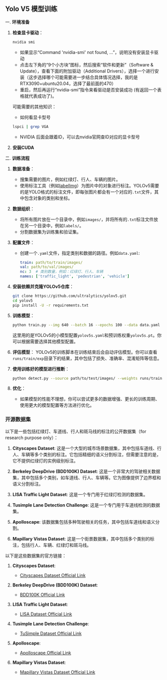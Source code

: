 ## Yolo V5 模型训练

一. **环境准备**
1. **检查显卡驱动**：
    ```bash
    nvidia smi
    ```
    - 如果显示“Command 'nvidia-smi' not found, ...”，说明没有安装显卡驱动
    - 点击左下角的“9个小方块”图标，然后搜索“软件和更新”（Software & Update），查看下面的附加驱动（Additional Drivers），选择一个进行安装（这步选择哪个可能需要进一步结合具体情况选择，我的是RTX3090+ubuntu20.04，选择了最前面的470）
    - 重启，然后再运行“nvidia-smi”指令来看驱动是否安装成功 (有返回一个表格就代表成功了)。
    

    可能需要的其他知识：
    - 如何看显卡型号
    ```bash
    lspci | grep VGA
    ```
    - NVIDIA 后面会跟着ID，可以去nvidia官网查ID对应的显卡型号 

2. **安装CUDA**


二. **训练流程**

1. **数据准备**：
    - 搜集需要的图片，例如红绿灯、行人、车辆的图片。
    - 使用标注工具（例如[labelImg](https://github.com/tzutalin/labelImg)）为图片中的对象进行标注。YOLOv5需要的是YOLO格式的标注文件，即每张图片都会有一个对应的`.txt`文件，其中包含对象的类别和坐标。

2. **数据组织**：
    - 将所有图片放在一个目录中，例如`images/`，并将所有的`.txt`标注文件放在另一个目录中，例如`labels/`。
    - 分割数据集为训练集和验证集。

3. **配置文件**：
    - 创建一个`.yaml`文件，指定类别和数据的路径。例如`data.yaml`:
      ```yaml
      train: path/to/train/images/
      val: path/to/val/images/
      nc: 3  # 类别数量，例如：红绿灯、行人、车辆
      names: ['traffic_light', 'pedestrian', 'vehicle']
      ```

4. **安装依赖并克隆YOLOv5仓库**：
    ```bash
    git clone https://github.com/ultralytics/yolov5.git
    cd yolov5
    pip install -U -r requirements.txt
    ```

5. **训练模型**：
    ```bash
    python train.py --img 640 --batch 16 --epochs 100 --data data.yaml --cfg models/yolov5s.yaml --weights yolov5s.pt
    ```
    这里用的是YOLOv5的小模型配置`yolov5s.yaml`和预训练权重`yolov5s.pt`。你可以根据需要选择其他模型配置。

6. **评估模型**：
    YOLOv5的训练脚本在训练结束后会自动评估模型。你可以查看`runs/train/exp`目录下的结果，其中包括了损失、准确率、混淆矩阵等信息。

7. **使用训练好的模型进行推断**：
    ```bash
    python detect.py --source path/to/test/images/ --weights runs/train/exp/weights/best.pt --conf 0.4
    ```

8. **优化**：
    - 如果模型的性能不理想，你可以尝试更多的数据增强、更长的训练周期、使用更大的模型配置等方法进行优化。



### 开源数据集

以下是一些包括红绿灯、车道线、行人和斑马线的标注的公开数据集（for research purpose only）：

1. **Cityscapes Dataset**: 这是一个大型的城市场景数据集，其中包括车道线、行人、车辆等多个类别的标注。它包括精细的语义分割标注，但需要注意的是，它不提供红绿灯的实例级别标注。

2. **Berkeley DeepDrive (BDD100K) Dataset**: 这是一个非常大的驾驶相关数据集，其中包括多个类别，如车道线、行人、车辆等。它为图像提供了边界框和语义分割标注。

3. **LISA Traffic Light Dataset**: 这是一个专门用于红绿灯检测的数据集。

4. **Tusimple Lane Detection Challenge**: 这是一个专门用于车道线检测的数据集。

5. **Apolloscape**: 该数据集包括多种驾驶相关的任务，其中包括车道线和语义分割。

6. **Mapillary Vistas Dataset**: 这是一个街景数据集，其中包括多个类别的标注，包括行人、车辆、红绿灯和斑马线。

以下是这些数据集的官方链接：

1. **Cityscapes Dataset**: 
    - [Cityscapes Dataset Official Link](https://www.cityscapes-dataset.com/)

2. **Berkeley DeepDrive (BDD100K) Dataset**: 
    - [BDD100K Official Link](https://bdd-data.berkeley.edu/)

3. **LISA Traffic Light Dataset**: 
    - [LISA Dataset Official Link](http://cvrr.ucsd.edu/LISA/lisa-traffic-sign-dataset.html)

4. **Tusimple Lane Detection Challenge**: 
    - [TuSimple Dataset Official Link](https://benchmark.tusimple.ai/#/)

5. **Apolloscape**: 
    - [Apolloscape Official Link](http://apolloscape.auto/)

6. **Mapillary Vistas Dataset**: 
    - [Mapillary Vistas Dataset Official Link](https://www.mapillary.com/dataset/vistas)

